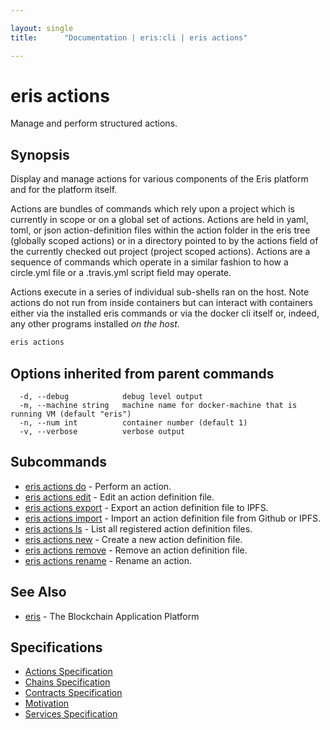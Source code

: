```yaml
---

layout: single
title:      "Documentation | eris:cli | eris actions"

---
```


# eris actions

Manage and perform structured actions.

## Synopsis

Display and manage actions for various components of the
Eris platform and for the platform itself.

Actions are bundles of commands which rely upon a project
which is currently in scope or on a global set of actions.
Actions are held in yaml, toml, or json action-definition
files within the action folder in the eris tree (globally
scoped actions) or in a directory pointed to by the
actions field of the currently checked out project
(project scoped actions). Actions are a sequence of
commands which operate in a similar fashion to how a
circle.yml file or a .travis.yml script field may operate.

Actions execute in a series of individual sub-shells ran
on the host. Note actions do not run from inside containers
but can interact with containers either via the installed
eris commands or via the docker cli itself or, indeed, any
other programs installed *on the host*.

```bash
eris actions
```

## Options inherited from parent commands

```
  -d, --debug            debug level output
  -m, --machine string   machine name for docker-machine that is running VM (default "eris")
  -n, --num int          container number (default 1)
  -v, --verbose          verbose output
```

## Subcommands

* [eris actions do](/docs/documentation/cli/0.11.0/eris_actions_do/)	 - Perform an action.
* [eris actions edit](/docs/documentation/cli/0.11.0/eris_actions_edit/)	 - Edit an action definition file.
* [eris actions export](/docs/documentation/cli/0.11.0/eris_actions_export/)	 - Export an action definition file to IPFS.
* [eris actions import](/docs/documentation/cli/0.11.0/eris_actions_import/)	 - Import an action definition file from Github or IPFS.
* [eris actions ls](/docs/documentation/cli/0.11.0/eris_actions_ls/)	 - List all registered action definition files.
* [eris actions new](/docs/documentation/cli/0.11.0/eris_actions_new/)	 - Create a new action definition file.
* [eris actions remove](/docs/documentation/cli/0.11.0/eris_actions_remove/)	 - Remove an action definition file.
* [eris actions rename](/docs/documentation/cli/0.11.0/eris_actions_rename/)	 - Rename an action.

## See Also

* [eris](/docs/documentation/cli/0.11.0/eris/)	 - The Blockchain Application Platform

## Specifications

* [Actions Specification](/docs/documentation/cli/0.11.0/actions_specification/)
* [Chains Specification](/docs/documentation/cli/0.11.0/chains_specification/)
* [Contracts Specification](/docs/documentation/cli/0.11.0/contracts_specification/)
* [Motivation](/docs/documentation/cli/0.11.0/motivation/)
* [Services Specification](/docs/documentation/cli/0.11.0/services_specification/)

